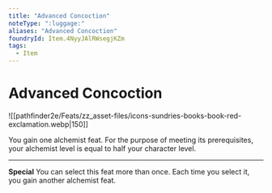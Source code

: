 ```yaml
---
title: "Advanced Concoction"
noteType: ":luggage:"
aliases: "Advanced Concoction"
foundryId: Item.4NyyJAlRWsegjKZm
tags:
  - Item
---
```


# Advanced Concoction
![[pathfinder2e/Feats/zz_asset-files/icons-sundries-books-book-red-exclamation.webp|150]]

You gain one alchemist feat. For the purpose of meeting its prerequisites, your alchemist level is equal to half your character level.

* * *

**Special** You can select this feat more than once. Each time you select it, you gain another alchemist feat.
